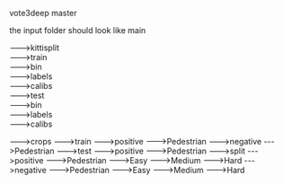 vote3deep master

the input folder should look like
main

--->kittisplit  
	--->train  
		--->bin  
		--->labels  
		--->calibs  
	--->test  
		--->bin  
		--->labels  
		--->calibs  

--->crops
	--->train
		--->positive
			--->Pedestrian
		--->negative
			--->Pedestrian
	--->test
		--->positive
			--->Pedestrian
		--->split
			--->positive
				--->Pedestrian
					--->Easy
					--->Medium
					--->Hard
			--->negative
				--->Pedestrian
					--->Easy
					--->Medium
					--->Hard
